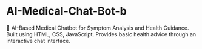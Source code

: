 # AI-Medical-Chat-Bot-b
🤖 AI-Based Medical Chatbot for Symptom Analysis and Health Guidance. Built using HTML, CSS, JavaScript. Provides basic health advice through an interactive chat interface.

